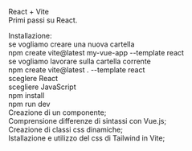 React + Vite<br>
Primi passi su React.<br>

Installazione:<br> 
se vogliamo creare una nuova cartella<br> 
npm create vite@latest my-vue-app --template react<br> 
se vogliamo lavorare sulla cartella corrente<br> 
npm create vite@latest . --template react<br> 
sceglere React<br> 
scegliere JavaScript<br> 
npm install<br> 
npm run dev<br>
Creazione di un componente;<br>
Comprensione differenze di sintassi con Vue.js;<br>
Creazione di classi css dinamiche;<br>
Istallazione e utilizzo del css di Tailwind in Vite;<br>